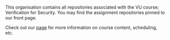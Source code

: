 This organisation contains all repositories associated with the VU course;
Verification for Security. You may find the assignment repositories pinned
to our front page.

Check out our [page](verification-for-security.github.io) for more information
on course content, scheduling, etc.
